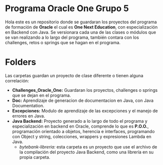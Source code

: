 # Programa Oracle One Grupo 5

Hola este es un repositorio donde se guardaran los proyectos del programa de formación de **Oracle** el cual es **One Next Education**, con especialización en Backend con Java. Se versionara cada una de las clases o módulos que se van realizando a lo largo del programa, también contara con los challenges, retos o springs que se hagan  en el programa.


# Folders
Las carpetas guardan un proyecto de clase diferente o tienen alguna correlación:

- **Challenges_Oracle_One:** Guardaran los proyectos, challenges o springs que se dejan en el programa.
- **Doc:** Aprendizaje de generacion de documentacion en Java, con Java Documentation.
- **Excepciones:** Modulo de aprendizaje de las excepciones y el manejo de errores en Java.
- **Java Backend:** Proyecto generado a lo largo de todo el programa y especialización en backend en Oracle, comprende lo que es **P.O.O.**, programación orientado a objetos, herencia e interfaces, programando con Object y string, colecciones, wrappers y expresiones Lambda en Java.
	- *bytebank-libreria:* esta carpeta es un proyecto que use el archivo de la compilación del proyecto Java Backend, como una librería en su propia carpeta.
